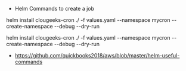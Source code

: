 
- Helm Commands to create a job

helm install clougeeks-cron ./ -f values.yaml --namespace mycron --create-namespace --debug --dry-run

helm install clougeeks-cron ./ -f values.yaml --namespace mycron --create-namespace --debug --dry-run

- https://github.com/quickbooks2018/aws/blob/master/helm-useful-commands